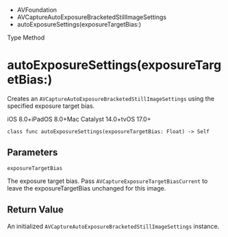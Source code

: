 

- AVFoundation
- AVCaptureAutoExposureBracketedStillImageSettings
-  autoExposureSettings(exposureTargetBias:) 

Type Method

# autoExposureSettings(exposureTargetBias:)

Creates an `AVCaptureAutoExposureBracketedStillImageSettings` using the specified exposure target bias.

iOS 8.0+iPadOS 8.0+Mac Catalyst 14.0+tvOS 17.0+

``` source
class func autoExposureSettings(exposureTargetBias: Float) -> Self
```

## Parameters 

`exposureTargetBias`  

The exposure target bias. Pass `AVCaptureExposureTargetBiasCurrent` to leave the exposureTargetBias unchanged for this image.

## Return Value

An initialized `AVCaptureAutoExposureBracketedStillImageSettings` instance.

